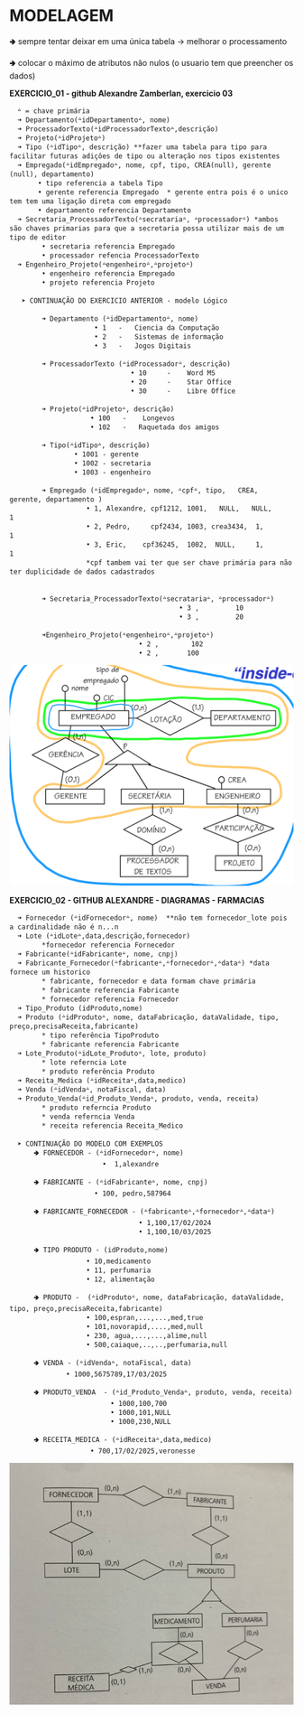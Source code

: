 # MODELAGEM

🢂 sempre tentar deixar em uma única tabela -> melhorar o processamento

🢂 colocar o máximo de atributos não nulos (o usuario tem que preencher os dados)
  
**EXERCICIO_01 - github Alexandre Zamberlan, exercicio 03**
      
      ᐞ = chave primária
      ➜ Departamento(ᐞidDepartamentoᐞ, nome)
      ➜ ProcessadorTexto(ᐞidProcessadorTextoᐞ,descrição)
      ➜ Projeto(ᐞidProjetoᐞ)
      ➜ Tipo (ᐞidTipoᐞ, descrição) **fazer uma tabela para tipo para facilitar futuras adiçôes de tipo ou alteração nos tipos existentes
      ➜ Empregado(ᐞidEmpregadoᐞ, nome, cpf, tipo, CREA(null), gerente (null), departamento)  
           • tipo referencia a tabela Tipo
           • gerente referencia Empregado  * gerente entra pois é o unico tem tem uma ligação direta com empregado
           • departamento referencia Departamento
      ➜ Secretaria_ProcessadorTexto(ᐞsecratariaᐞ, ᐞprocessadorᐞ) *ambos são chaves primarias para que a secretaria possa utilizar mais de um tipo de editor
            • secretaria referencia Empregado
            • processador refencia ProcessadorTexto
      ➜ Engenheiro_Projeto(ᐞengenheiroᐞ,ᐞprojetoᐞ)
            • engenheiro referencia Empregado
            • projeto referencia Projeto

       ➤ CONTINUAÇÃO DO EXERCICIO ANTERIOR - modelo Lógico
   
            ➜ Departamento (ᐞidDepartamentoᐞ, nome)
                         • 1   -   Ciencia da Computação
                         • 2   -   Sistemas de informação
                         • 3   -   Jogos Digitais

            ➜ ProcessadorTexto (ᐞidProcessadorᐞ, descrição)
                                  • 10     -    Word MS
                                  • 20     -    Star Office
                                  • 30     -    Libre Office

            ➜ Projeto(ᐞidProjetoᐞ, descrição)
                        • 100   -    Longevos
                        • 102   -   Raquetada dos amigos

            ➜ Tipo(ᐞidTipoᐞ, descrição)
                    • 1001 - gerente
                    • 1002 - secretaria
                    • 1003 - engenheiro

            ➜ Empregado (ᐞidEmpregadoᐞ, nome, ᐞcpfᐞ, tipo,   CREA,  gerente, departamento ) 
                       • 1, Alexandre, cpf1212, 1001,   NULL,   NULL,     1
                       • 2, Pedro,     cpf2434, 1003, crea3434,  1,       1
                       • 3, Eric,    cpf36245,  1002,  NULL,     1,       1
                       *cpf tambem vai ter que ser chave primária para não ter duplicidade de dados cadastrados


            ➜ Secretaria_ProcessadorTexto(ᐞsecratariaᐞ, ᐞprocessadorᐞ)
                                              • 3 ,         10
                                              • 3 ,         20

            ➜Engenheiro_Projeto(ᐞengenheiroᐞ,ᐞprojetoᐞ)
                                    • 2 ,        102
                                    • 2 ,       100
![imagem](https://github.com/vanessacezarn/3_Semestre/blob/main/Projeto%20de%20Banco%20de%20Dados/imagens%20exercicio/aula_04/exercicio_01.png)

**EXERCICIO_02 - GITHUB ALEXANDRE - DIAGRAMAS - FARMACIAS**
 
      ➜ Fornecedor (ᐞidFornecedorᐞ, nome)  **não tem fornecedor_lote pois a cardinalidade não é n...n
      ➜ Lote (ᐞidLoteᐞ,data,descrição,fornecedor)
            *fornecedor referencia Fornecedor
      ➜ Fabricante(ᐞidFabricanteᐞ, nome, cnpj)
      ➜ Fabricante_Fornecedor(ᐞfabricanteᐞ,ᐞfornecedorᐞ,ᐞdataᐞ) *data fornece um historico
            * fabricante, fornecedor e data formam chave primária
            * fabricante referencia Fabricante 
            * fornecedor referencia Fornecedor
      ➜ Tipo_Produto (idProduto,nome)
      ➜ Produto (ᐞidProdutoᐞ, nome, dataFabricação, dataValidade, tipo, preço,precisaReceita,fabricante)    
            * tipo referência TipoProduto
            * fabricante referencia Fabricante
      ➜ Lote_Produto(ᐞidLote_Produtoᐞ, lote, produto)
            * lote referncia Lote 
            * produto referência Produto
      ➜ Receita_Medica (ᐞidReceitaᐞ,data,medico)
      ➜ Venda (ᐞidVendaᐞ, notaFiscal, data) 
      ➜ Produto_Venda(ᐞid_Produto_Vendaᐞ, produto, venda, receita)
            * produto referncia Produto
            * venda referncia Venda
            * receita referencia Receita_Medico
            
      ➤ CONTINUAÇÃO DO MODELO COM EXEMPLOS
          🢂 FORNECEDOR - (ᐞidFornecedorᐞ, nome)
                           •  1,alexandre

          🢂 FABRICANTE - (ᐞidFabricanteᐞ, nome, cnpj)
                         • 100, pedro,587964

          🢂 FABRICANTE_FORNECEDOR - (ᐞfabricanteᐞ,ᐞfornecedorᐞ,ᐞdataᐞ)
                                    • 1,100,17/02/2024
                                    • 1,100,10/03/2025

          🢂 TIPO PRODUTO - (idProduto,nome)
                       • 10,medicamento
                       • 11, perfumaria
                       • 12, alimentação

          🢂 PRODUTO -  (ᐞidProdutoᐞ, nome, dataFabricação, dataValidade, tipo, preço,precisaReceita,fabricante) 
                       • 100,espran,...,...,med,true
                       • 101,novorapid,....,med,null
                       • 230, agua,...,...,alime,null
                       • 500,caiaque,..,..,perfumaria,null
    
          🢂 VENDA - (ᐞidVendaᐞ, notaFiscal, data)
                  • 1000,5675789,17/03/2025

          🢂 PRODUTO_VENDA  - (ᐞid_Produto_Vendaᐞ, produto, venda, receita)
                             • 1000,100,700
                             • 1000,101,NULL
                             • 1000,230,NULL

          🢂 RECEITA_MEDICA - (ᐞidReceitaᐞ,data,medico)
                        • 700,17/02/2025,veronesse
![imagem](https://github.com/vanessacezarn/3_Semestre/blob/main/Projeto%20de%20Banco%20de%20Dados/imagens%20exercicio/aula_04/exercicio_02.png)

    
